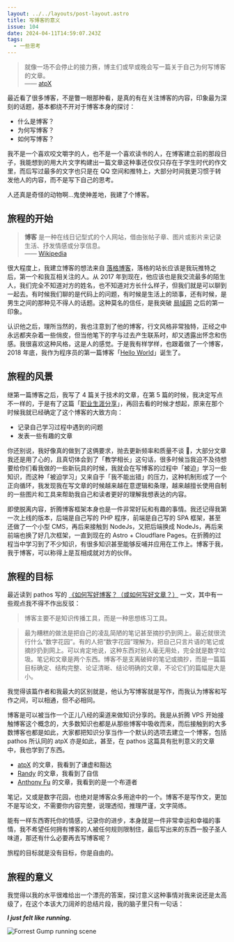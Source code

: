 ```yaml
---  
layout: ../../layouts/post-layout.astro  
title: 写博客的意义
issue: 104
date: 2024-04-11T14:59:07.243Z  
tags:  
  - 一些思考
---  
```


> 就像一场不会停止的接力赛，博主们或早或晚会写一篇关于自己为何写博客的文章。  
> —— [atpX](https://atpx.com/blog/what-i-talk-about-when-i-talk-about-blog/)

最近看了很多博客，不是瞥一眼那种看，是真的有在关注博客的内容，印象最为深刻的话题，基本都绕不开对于博客本身的探讨：

- 什么是博客？
- 为何写博客？
- 如何写博客？

我不是一个喜欢咬文嚼字的人，也不是一个喜欢读书的人，在博客建立前的那段日子，我能想到的用大片文字构建出一篇文章这种事还仅仅只存在于学生时代的作文里，而后写过最多的文字也只是在 QQ 空间和推特上，大部分时间我更习惯于转发他人的内容，而不是写下自己的思考。

人还真是奇怪的动物啊…鬼使神差地，我建了个博客。

## 旅程的开始

> **博客** 是一种在线日记型式的个人网站，借由张帖子章、图片或影片来记录生活、抒发情感或分享信息。  
> —— [Wikipedia](https://zh.wikipedia.org/zh-cn/%E7%B6%B2%E8%AA%8C)

很大程度上，我建立博客的想法来自 [落格博客](https://www.logcg.com/)，落格的站长应该是我玩推特之后，第一个和我互相关注的人。从 2017 年到现在，他应该也是我交流最多的陌生人，我们完全不知道对方的姓名，也不知道对方长什么样子，但我们就是可以聊到一起去。有时候我们聊的是代码上的问题，有时候是生活上的琐事，还有时候，是男生之间的那种见不得人的话题。这种莫名的信任，是我突破 [局域网](https://en.wikipedia.org/wiki/Great_Firewall) 之后的第一印象。

认识他之后，理所当然的，我也注意到了他的博客，行文风格非常独特，正经之中永远都夹杂着一些俏皮，但当他笔下的字与过去产生联系时，却又透露出怀念和伤感。我很喜欢这种风格，这是人的感觉。于是我有样学样，也跟着做了一个博客，2018 年底，我作为程序员的第一篇博客「[Hello World](https://jw1.dev/2018/11/08/a01/)」诞生了。

## 旅程的风景

继第一篇博客之后，我写了 4 篇关于技术的文章，在第 5 篇的时候，我决定写点不一样的，于是有了这篇「[职业生涯分享](https://jw1.dev/2019/10/25/a02/)」，再回去看的时候才想起，原来在那个时候我就已经确定了这个博客的大致方向：

- 记录自己学习过程中遇到的问题
- 发表一些有趣的文章

你还别说，我好像真的做到了这俩要求，抛去更新频率和质量不谈 🤡，大部分文章我还是用了心的，且真切体会到了「教学相长」这句话，很多时候当我迫不及待想要给你们看我做的一些新玩具的时候，我就会在写博客的过程中「被迫」学习一些知识，而这种「被迫学习」又来自于「我不能出错」的压力，这种机制形成了一个正向循环，我发现我在写文章的时候越来越在意逻辑和条理，越来越擅长使用自制的一些图片和工具来帮助我自己和读者更好的理解我想表达的内容。

即使脱离内容，折腾博客框架本身也是一件非常好玩和有趣的事情。我还记得我第一次上线的版本，后端是自己写的 PHP 程序，前端是自己写的 SPA 框架，甚至还做了一个小型 CMS，再后来接触到 NodeJs，又把后端换成 NodeJs，再后来前端也换了好几次框架，一直到现在的 Astro + Cloudflare Pages。在折腾的过程当中学习到了不少知识，有很多知识甚至能够反哺并应用在工作上。博客于我，我于博客，可以称得上是互相成就对方的伙伴。

## 旅程的目标

最近读到 pathos 写的 [《如何写好博客？（或如何写好文章？）](https://pathos.page/blog/how-to-write-blog) 一文，其中有一些观点我不得不作出反驳：

> 博客主要不是知识传播工具，而是一种思想练习工具。

<!-- -->

> 最为糟糕的做法是把自己的凌乱简陋的笔记甚至摘抄扔到网上。最近就很流行什么“数字花园”。有的人把“数字花园”理解为，把自己只言片语的笔记或摘抄扔到网上。可以肯定地说，这种东西对别人毫无用处，完全就是数字垃圾。笔记和文章是两个东西。博客不是支离破碎的笔记或摘抄，而是一篇篇目标确定、结构完整、论证清晰、结论明确的文章，不论它们的篇幅是大是小。

我觉得该篇作者和我最大的区别就是，他认为写博客就是写作，而我认为博客和写作之间，可以相通，但不必相同。

博客是可以被当作一个正儿八经的渠道来做知识分享的。我是从折腾 VPS 开始接触博客这个概念的，大多数知识也都是从那些博客中吸收而来，而后接触到的大多数博客也都是如此，大家都把知识分享当作一个默认的选项去建立一个博客，包括 pathos 所认同的 atpX 亦是如此，甚至，在 pathos 这篇具有批判意义的文章中，我也学到了东西。

- [atpX](https://atpx.com/) 的文章，我看到了谦虚和豁达
- [Randy](https://lutaonan.com) 的文章，我看到了自信
- [Anthony Fu](https://antfu.me/posts) 的文章，我看到的是一个布道者

笔记，又或是数字花园，也绝对是博客众多用途中的一个。博客不是写作文，更加不是写论文，不需要你内容完整，说理透彻，推理严谨，文字简练。

能有一样东西寄托你的情感，记录你的进步，本身就是一件非常幸运和幸福的事情，我不希望任何拥有博客的人被任何规则限制住，最后写出来的东西一股子圣人味道，那还有什么必要再去写博客呢？

旅程的目标就是没有目标，你是自由的。

## 旅程的意义

我觉得以我的水平很难给出一个漂亮的答案，探讨意义这种事情对我来说还是太高级了，在这个本该大刀阔斧的总结片段，我的脑子里只有一句话：

**_I just felt like running._**

![Forrest Gump running scene](https://blog-r2.jw1.dev/UBUUuAqK14T2y_TX.webp)
